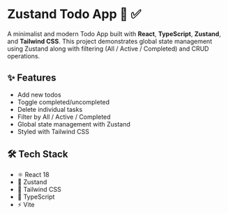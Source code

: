# Zustand Todo App 🧠 ✅

A minimalist and modern Todo App built with **React**, **TypeScript**, **Zustand**, and **Tailwind CSS**. This project demonstrates global state management using Zustand along with filtering (All / Active / Completed) and CRUD operations.

## ✨ Features

- Add new todos
- Toggle completed/uncompleted
- Delete individual tasks
- Filter by All / Active / Completed
- Global state management with Zustand
- Styled with Tailwind CSS

## 🛠️ Tech Stack

- ⚛️ React 18
- 🧠 Zustand
- 🧵 Tailwind CSS
- 💬 TypeScript
- ⚡ Vite
